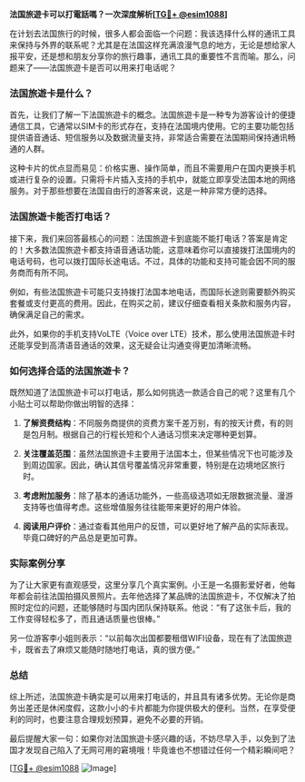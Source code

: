 **法国旅遊卡可以打電話嗎？一次深度解析[[TG💪+ @esim1088](https://t.me/s/esim1088)]**

在计划去法国旅行的时候，很多人都会面临一个问题：我该选择什么样的通讯工具来保持与外界的联系呢？尤其是在法国这样充满浪漫气息的地方，无论是想给家人报平安，还是想和朋友分享你的旅行趣事，通讯工具的重要性不言而喻。那么，问题来了——法国旅遊卡是否可以用来打电话呢？

### 法国旅遊卡是什么？

首先，让我们了解一下法国旅遊卡的概念。法国旅遊卡是一种专为游客设计的便捷通信工具，它通常以SIM卡的形式存在，支持在法国境内使用。它的主要功能包括提供语音通话、短信服务以及数据流量支持，非常适合需要在法国期间保持通讯畅通的人群。

这种卡片的优点显而易见：价格实惠、操作简单，而且不需要用户在国内更换手机或进行复杂的设置。只需将卡片插入支持的手机中，就能立即享受法国本地的网络服务。对于那些想要在法国自由行的游客来说，这是一种非常方便的选择。

### 法国旅遊卡能否打电话？

接下来，我们来回答最核心的问题：法国旅遊卡到底能不能打电话？答案是肯定的！大多数法国旅遊卡都支持语音通话功能，这意味着你可以直接拨打法国境内的电话号码，也可以拨打国际长途电话。不过，具体的功能和支持可能会因不同的服务商而有所不同。

例如，有些法国旅遊卡可能只支持拨打法国本地电话，而国际长途则需要额外购买套餐或支付更高的费用。因此，在购买之前，建议仔细查看相关条款和服务内容，确保满足自己的需求。

此外，如果你的手机支持VoLTE（Voice over LTE）技术，那么使用法国旅遊卡时还能享受到高清语音通话的效果，这无疑会让沟通变得更加清晰流畅。

### 如何选择合适的法国旅遊卡？

既然知道了法国旅遊卡可以打电话，那么如何挑选一款适合自己的呢？这里有几个小贴士可以帮助你做出明智的选择：

1. **了解资费结构**：不同服务商提供的资费方案千差万别，有的按天计费，有的则是包月制。根据自己的行程长短和个人通话习惯来决定哪种更划算。
   
2. **关注覆盖范围**：虽然法国旅遊卡主要用于法国本土，但某些情况下也可能涉及到周边国家。因此，确认其信号覆盖情况非常重要，特别是在边境地区旅行时。

3. **考虑附加服务**：除了基本的通话功能外，一些高级选项如无限数据流量、漫游支持等也值得考虑。这些增值服务往往能带来更好的用户体验。

4. **阅读用户评价**：通过查看其他用户的反馈，可以更好地了解产品的实际表现。毕竟口碑好的产品总是更加可靠。

### 实际案例分享

为了让大家更有直观感受，这里分享几个真实案例。小王是一名摄影爱好者，他每年都会前往法国拍摄风景照片。去年他选择了某品牌的法国旅遊卡，不仅解决了拍照时定位的问题，还能够随时与国内团队保持联系。他说：“有了这张卡后，我的工作变得轻松多了，而且通话质量也很棒。”

另一位游客李小姐则表示：“以前每次出国都要租借WIFI设备，现在有了法国旅遊卡，既省去了麻烦又能随时随地打电话，真的很方便。”

### 总结

综上所述，法国旅遊卡确实是可以用来打电话的，并且具有诸多优势。无论你是商务出差还是休闲度假，这款小小的卡片都能为你提供极大的便利。当然，在享受便利的同时，也要注意合理规划预算，避免不必要的开销。

最后提醒大家一句：如果你对法国旅遊卡感兴趣的话，不妨尽早入手，以免到了法国才发现自己陷入了无网可用的窘境哦！毕竟谁也不想错过任何一个精彩瞬间吧？

[[TG💪+ @esim1088](https://t.me/s/esim1088) ![Image](https://i.postimg.cc/4NQfJmqS/Snipaste-2025-05-13-00-14-12.png)]